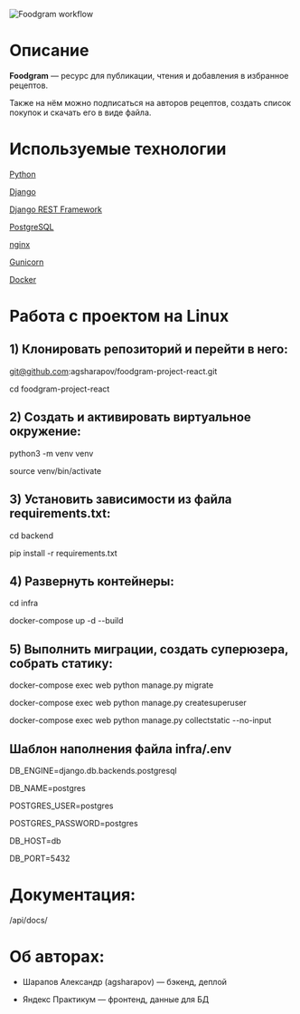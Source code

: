 ![Foodgram workflow](https://github.com/agsharapov/foodgram-project-react/actions/workflows/foodgram_workflow.yml/badge.svg?branch=main)

# Описание

**Foodgram** — ресурс для публикации, чтения и добавления в избранное рецептов.

Также на нём можно подписаться на авторов рецептов, создать список покупок и скачать его в виде файла.

# Используемые технологии
 
[Python](https://www.python.org/)
 
[Django](https://www.djangoproject.com/)
 
[Django REST Framework](https://www.django-rest-framework.org/)

[PostgreSQL](https://www.postgresql.org/)

[nginx](https://nginx.org/)

[Gunicorn](https://gunicorn.org/)

[Docker](https://www.docker.com/)

# Работа с проектом на Linux
 
## 1) Клонировать репозиторий и перейти в него:
 
git@github.com:agsharapov/foodgram-project-react.git
 
cd foodgram-project-react
 
## 2) Cоздать и активировать виртуальное окружение:
 
python3 -m venv venv
 
source venv/bin/activate
 
## 3) Установить зависимости из файла requirements.txt:

cd backend

pip install -r requirements.txt
 
## 4) Развернуть контейнеры:
 
cd infra
 
docker-compose up -d --build
 
## 5) Выполнить миграции, создать суперюзера, собрать статику:
 
docker-compose exec web python manage.py migrate
 
docker-compose exec web python manage.py createsuperuser
 
docker-compose exec web python manage.py collectstatic --no-input
 
## Шаблон наполнения файла infra/.env
 
DB_ENGINE=django.db.backends.postgresql
 
DB_NAME=postgres
 
POSTGRES_USER=postgres
 
POSTGRES_PASSWORD=postgres
 
DB_HOST=db
 
DB_PORT=5432

# Документация:

/api/docs/

# Об авторах:

* Шарапов Александр (agsharapov) — бэкенд, деплой

* Яндекс Практикум — фронтенд, данные для БД
